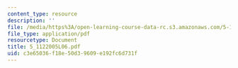 ```yaml
---
content_type: resource
description: ''
file: /media/https%3A/open-learning-course-data-rc.s3.amazonaws.com/5-112-principles-of-chemical-science-fall-2005/c3e65036f18e50d39609e192fc6d731f_5_1122005L06.pdf
file_type: application/pdf
resourcetype: Document
title: 5_1122005L06.pdf
uid: c3e65036-f18e-50d3-9609-e192fc6d731f
---
```


